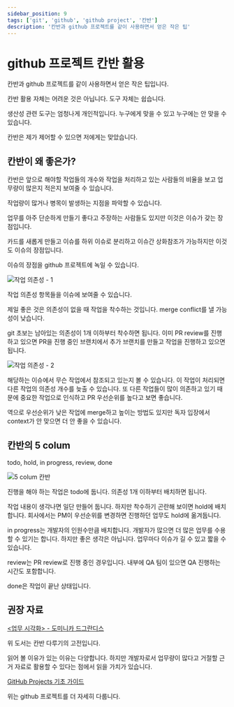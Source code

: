 ```yaml
---
sidebar_position: 9
tags: ['git', 'github', 'github project', '칸반']
description: '칸반과 github 프로젝트를 같이 사용하면서 얻은 작은 팁'
---
```


# github 프로젝트 칸반 활용

<!-- https://kciter.so/posts/effective-work -->

<!-- https://www.jobplanet.co.kr/contents/news-5099 -->

<!-- https://news.hada.io/topic?id=10222 -->

칸반과 github 프로젝트를 같이 사용하면서 얻은 작은 팁입니다.

칸반 활용 자체는 어려운 것은 아닙니다. 도구 자체는 쉽습니다.

생산성 관련 도구는 엄청나게 개인적입니다. 누구에게 맞을 수 있고 누구에는 안 맞을 수 있습니다.

칸반은 제가 제어할 수 있으면 저에게는 맞았습니다.

## 칸반이 왜 좋은가?

칸반은 앞으로 해야할 작업들의 개수와 작업을 처리하고 있는 사람들의 비율을 보고 업무량이 많은지 적은지 보여줄 수 있습니다.

작업량이 많거나 병목이 발생하는 지점을 파악할 수 있습니다.

업무를 아주 단순하게 만들기 좋다고 주장하는 사람들도 있지만 이것은 이슈가 갖는 장점입니다.

카드를 새롭게 만들고 이슈를 하위 이슈로 분리하고 이슈간 상화참조가 가능하지만 이것도 이슈의 장점입니다.

이슈의 장점을 github 프로젝트에 녹일 수 있습니다.

![작업 의존성 - 1](https://user-images.githubusercontent.com/84452145/249746645-031f56fa-d829-43b0-8b6d-897d5fbd5eca.png)

작업 의존성 항목들을 이슈에 보여줄 수 있습니다.

제일 좋은 것은 의존성이 없을 때 작업을 착수하는 것입니다. merge conflict를 낼 가능성이 낮습니다.

git 초보는 남아있는 의존성이 1개 이하부터 착수하면 됩니다. 이미 PR review를 진행하고 있으면 PR을 진행 중인 브랜치에서 추가 브랜치를 만들고 작업을 진행하고 있으면 됩니다.

![작업 의존성 - 2](https://user-images.githubusercontent.com/84452145/249746784-513eba23-8abd-45ba-87c8-6eadb93da88c.png)

해당하는 이슈에서 무슨 작업에서 참조되고 있는지 볼 수 있습니다. 이 작업이 처리되면 다른 작업의 의존성 개수를 늦출 수 있습니다. 또 다른 작업들이 많이 의존하고 있기 때문에 중요한 작업으로 인식하고 PR 우선순위를 높다고 보면 좋습니다.

역으로 우선순위가 낮은 작업에 merge하고 높이는 방법도 있지만 독자 입장에서 context가 안 맞으면 더 안 좋을 수 있습니다.

## 칸반의 5 colum

todo, hold, in progress, review, done

![5 colum 칸반](https://user-images.githubusercontent.com/84452145/253795990-cbd38cf8-1777-4632-b2c7-975e0190cf0b.png)

진행을 해야 하는 작업은 todo에 둡니다. 의존성 1개 이하부터 배치하면 됩니다.

작업 내용이 생각나면 일단 만들어 둡니다. 하지만 착수하기 곤란해 보이면 hold에 배치합니다. 회사에서는 PM이 우선순위를 변경하면 진행하던 업무도 hold에 옮겨둡니다.

in progress는 개발자의 인원수만큼 배치합니다. 개발자가 많으면 더 많은 업무를 수용할 수 있기는 합니다. 하지만 좋은 생각은 아닙니다. 업무마다 이슈가 길 수 있고 짧을 수 있습니다.

review는 PR review로 진행 중인 경우입니다. 내부에 QA 팀이 있으면 QA 진행하는 시간도 포함합니다.

done은 작업이 끝난 상태입니다.

## 권장 자료

[<업무 시각화> - 도미니카 드그란디스](https://www.yes24.com/Product/Goods/86627323)

위 도서는 칸반 다루기의 고전입니다.

읽어 볼 이유가 있는 이유는 다양합니다. 하지만 개발자로서 업무량이 많다고 거절할 근거 자료로 활용할 수 있다는 점에서 읽을 가치가 있습니다.

[GitHub Projects 기초 가이드](https://musma.github.io/2023/08/03/github-projects.html)

위는 github 프로젝트를 더 자세히 다룹니다.
